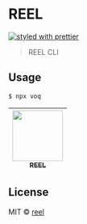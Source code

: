 # REEL

[![styled with prettier](https://img.shields.io/badge/styled_with-prettier-ff69b4.svg)](https://github.com/prettier/prettier)

> REEL CLI

## Usage

```
$ npx voq
```

| [<img src="https://avatars2.githubusercontent.com/u/47255428?v=4" width="100px;"/><br /><sub>REEL</sub>](https://reel.blue)<br />|
| :---: |

## License

MIT © [reel](https://reel.blue)

